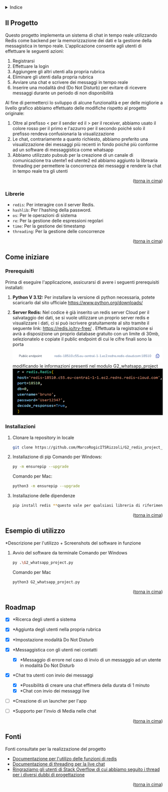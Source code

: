 <a name="readme-top"></a>

<!-- TABLE OF CONTENTS -->
<details>
  <summary>Indice</summary>
  <ol>
    <li>
      <a href="#il-progetto">Il Progetto</a>
      <ul>
        <li><a href="#librerie">Librerie</a></li>
      </ul>
    </li>
    <li>
      <a href="#come-iniziare">Come iniziare</a>
      <ul>
        <li><a href="#prerequisiti">Prerequisiti</a></li>
        <li><a href="#installazioni">Installazioni</a></li>
      </ul>
    </li>
    <li><a href="#esempio-di-utilizzo">Esempio di utilizzo</a></li>
    <li><a href="#roadmap">Roadmap</a></li>
    <li><a href="#fonti">Fonti</a></li>
  </ol>
</details>


## Il Progetto

Questo progetto implementa un sistema di chat in tempo reale utilizzando Redis come backend per la memorizzazione dei dati e la gestione della messagistica in tempo reale.
L'applicazione consente agli utenti di effettuare le seguenti azioni:
1. Registrarsi
2. Effettuare la login
3. Aggiungere gli altri utenti alla propria rubrica
4. Eliminare gli utenti dalla propria rubrica
5. Avviare una chat e scrivere dei messaggi in tempo reale
6. Inserire una modalità dnd (Do Not Disturb) per evitare di ricevere messaggi durante un periodo di non disponibilità

Al fine di permetterci lo sviluppo di alcune funzionalità e per delle migliorie a livello grafico abbiamo effettuato delle modifiche rispetto al progetto originale:
1. Oltre al prefisso < per il sender ed il > per il receiver, abbiamo usato il colore rosso per il primo e l'azzurro per il secondo poiché solo il prefisso rendeva confusionaria la visualizzazione
2. Le chat, contrariamente a quanto richiesto, abbiamo preferito una visualizzazione dei messaggi più recenti in fondo poiché più conforme ad un software di messaggistica come whatsapp 
3. Abbiamo utilizzato pubsub per la creazione di un canale di comunicazione tra utente1 ed utente2 ed abbiamo aggiunto la librearia threading per permettere la concorrenza dei messaggi e rendere la chat in tempo reale tra gli utenti

<p align="right">(<a href="#readme-top">torna in cima</a>)</p>



### Librerie

- `redis`: Per interagire con il server Redis.
- `hashlib`: Per l'hashing della password.
- `os`: Per le operazioni di sistema
- `re`: Per la gestione delle espressioni regolari
- `time`: Per la gestione dei timestamp
- `threading`: Per la gestione delle concorrenze

<p align="right">(<a href="#readme-top">torna in cima</a>)</p>



## Come iniziare


### Prerequisiti

Prima di eseguire l'applicazione, assicurarsi di avere i seguenti prerequisiti installati:

1. **Python V 3.12:** Per installare la versione di python necessaria, potete scaricarlo dal sito ufficiale https://www.python.org/downloads/

2. **Server Redis:** Nel codice è già inserito un redis server Cloud per il salvataggio dei dati, se si vuole utilizzare un proprio server redis e visualizzare i dati, ci si può iscrivere gratuitamente al sito tramite il seguente link: https://redis.io/try-free/ .
Effettuata la registrazione si avrà a disposizione un proprio database gratuito con un limite di 30mb, selezionatelo e copiate il public endpoint di cui le cifre finali sono la porta
![alt text](image-1.png) 
modificando le informazioni presenti nel modulo G2_whatsapp_project 
![alt text](image.png)



### Installazioni

1. Clonare la repository in locale
   ```sh
   git clone https://github.com/MarcoRogicITSRizzoli/G2_redis_project_.git
   ```
2. Installazione di pip
    Comando per Windows:
   ```sh
   py -m ensurepip --upgrade
   ```
   Comando per Mac:
   ```sh
   python3 -m ensurepip --upgrade
   ```
3. Installazione delle dipendenze
   ```sh
   pip install redis **questo vale per qualsiasi libreria di riferimento** 
   ```

<p align="right">(<a href="#readme-top">torna in cima</a>)</p>



## Esempio di utilizzo

*Descrizione per l'utilizzo + Screenshots del software in funzione

1. Avvio del software da terminale
    Comando per Windows
   ```sh
   py .\G2_whatsapp_project.py
   ```
   Comando per Mac
   ```sh
   python3 G2_whatsapp_project.py
   ```

<p align="right">(<a href="#readme-top">torna in cima</a>)</p>



<!-- ROADMAP -->
## Roadmap

- [x] *Ricerca degli utenti a sistema
- [x] *Aggiunta degli utenti nella propria rubrica
- [x] *Impostazione modalità Do Not Disturb
- [x] *Messaggistica con gli utenti nei contatti 
  - [x] *Messaggio di errore nel caso di invio di un messaggio ad un utente in modalità Do Not    Disturb
- [x] *Chat tra utenti con invio dei messaggi
  - [x] *Possibilità di creare una chat effimera della durata di 1 minuto
  - [x] *Chat con invio dei messaggi live
- [ ] *Creazione di un launcher per l'app
- [ ] *Supporto per l'invio di Media nelle chat


<p align="right">(<a href="#readme-top">torna in cima</a>)</p>




<!-- Fonti -->
## Fonti

Fonti consultate per la realizzazione del progetto

* [Documentazione per l'utilizo delle funzioni di redis](https://redis.io/docs/latest/develop/connect/clients/python/)
* [Documentazione di threading per la live chat](https://docs.python.org/3/library/threading.html)
* [Ringraziamo gli utenti di Stack Overflow di cui abbiamo seguito i thread per i diversi dubbi di progettazione](https://stackoverflow.com/)

<p align="right">(<a href="#readme-top">torna in cima</a>)</p>